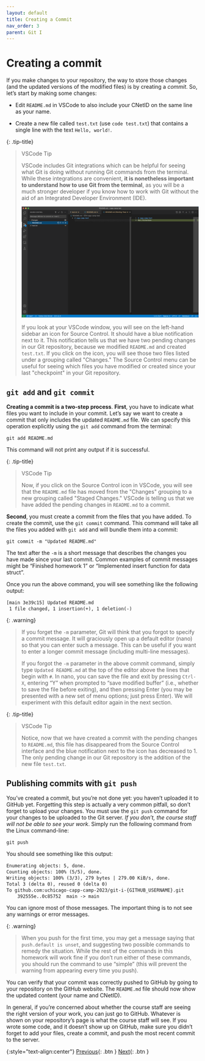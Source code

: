 ```yaml
---
layout: default
title: Creating a Commit
nav_order: 3
parent: Git I
---
```


# Creating a commit

If you make changes to your repository, the way to store those changes (and the updated versions of the modified files) is by creating a _commit_. So, let’s start by making some changes:

- Edit `README.md` in VSCode to also include your CNetID on the same line as your name.
    
- Create a new file called `test.txt` (use `code test.txt`) that contains a single line with the text `Hello, world!`.

{: .tip-title} 
> VSCode Tip
>
> VSCode includes Git integrations which can be helpful for seeing what Git is doing without running Git commands from the terminal. While these integrations are convenient, **it is nonetheless important to understand how to use Git from the terminal**, as you will be a much stronger developer if you know how to work with Git without the aid of an Integrated Developer Environment (IDE).
>
> ![VSCode Source Control Icon](../assets/img/vscode-source-control.png)
>
> If you look at your VSCode window, you will see on the left-hand sidebar an icon for Source Control. It should have a blue notification next to it. This notification tells us that we have two pending changes in our Git repository, because we modified `README.md` and created `test.txt`. If you click on the icon, you will see those two files listed under a grouping called "Changes." The Source Control menu can be useful for seeing which files you have modified or created since your last "checkpoint" in your Git repository.

## `git add` and `git commit`

**Creating a commit is a two-step process**. **First**, you have to indicate what files you want to include in your commit. Let’s say we want to create a commit that only includes the updated `README.md` file. We can specify this operation explicitly using the `git add` command from the terminal:

```
git add README.md
```

This command will not print any output if it is successful.

{: .tip-title}
> VSCode Tip
> 
> Now, if you click on the Source Control icon in VSCode, you will see that the `README.md` file has moved from the "Changes" grouping to a new grouping called "Staged Changes." VSCode is telling us that we have added the pending changes in `README.md` to a commit.

**Second**, you must create a commit from the files that you have added. To create the commit, use the `git commit` command. This command will take all the files you added with `git add` and will bundle them into a commit:

```
git commit -m "Updated README.md"
```

The text after the `-m` is a short message that describes the changes you have made since your last commit. Common examples of commit messages might be “Finished homework 1” or “Implemented insert function for data struct”.

Once you run the above command, you will see something like the following output:

```
[main 3e39c15] Updated README.md
 1 file changed, 1 insertion(+), 1 deletion(-)
```

{: .warning}
> If you forget the `-m` parameter, Git will think that you forgot to specify a commit message. It will graciously open up a default editor (nano) so that you can enter such a message. This can be useful if you want to enter a longer commit message (including multi-line messages).
>
> If you forgot the `-m` parameter in the above commit command, simply type `Updated README.md` at the top of the editor above the lines that begin with `#`. In nano, you can save the file and exit by pressing `Ctrl-X`, entering “Y” when prompted to “save modified buffer” (i.e., whether to save the file before exiting), and then pressing Enter (you may be presented with a new set of menu options; just press Enter). We will experiment with this default editor again in the next section.

{: .tip-title}
> VSCode Tip
> 
> Notice, now that we have created a commit with the pending changes to `README.md`, this file has disappeared from the Source Control interface and the blue notification next to the icon has decreased to 1. The only pending change in our Git repository is the addition of the new file `test.txt`.

## Publishing commits with `git push`

You’ve created a commit, but you’re not done yet: you haven’t uploaded it to GitHub yet. Forgetting this step is actually a very common pitfall, so don’t forget to upload your changes. You must use the `git push` command for your changes to be uploaded to the Git server. _If you don’t, the course staff will not be able to see your work_. Simply run the following command from the Linux command-line:

```
git push
```

You should see something like this output:

```
Enumerating objects: 5, done.
Counting objects: 100% (5/5), done.
Writing objects: 100% (3/3), 279 bytes | 279.00 KiB/s, done.
Total 3 (delta 0), reused 0 (delta 0)
To github.com:uchicago-capp-camp-2023/git-i-{GITHUB_USERNAME}.git
    392555e..0c85752  main -> main
```

You can ignore most of those messages. The important thing is to not see any warnings or error messages.

{: .warning} 
> When you push for the first time, you may get a message saying that `push.default is unset`, and suggesting two possible commands to remedy the situation. While the rest of the commands in this homework will work fine if you don’t run either of these commands, you should run the command to use “simple” (this will prevent the warning from appearing every time you push).

You can verify that your commit was correctly pushed to GitHub by going to your repository on the GitHub website. The `README.md` file should now show the updated content (your name and CNetID).

In general, if you’re concerned about whether the course staff are seeing the right version of your work, you can just go to GitHub. Whatever is shown on your repository’s page is what the course staff will see. If you wrote some code, and it doesn’t show up on GitHub, make sure you didn’t forget to add your files, create a commit, and push the most recent commit to the server.

{:style="text-align:center"}
[Previous](./2-first-repo.html){: .btn } [Next](./4-commits-revisited.html){: .btn }
